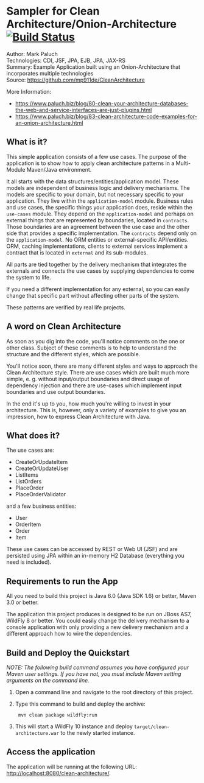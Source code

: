 Sampler for Clean Architecture/Onion-Architecture [![Build Status](https://snap-ci.com/mp911de/CleanArchitecture/branch/master/build_image)](https://snap-ci.com/mp911de/CleanArchitecture/branch/master)
========================
Author: Mark Paluch<br/>
Technologies: CDI, JSF, JPA, EJB, JPA, JAX-RS<br/>
Summary: Example Application built using an Onion-Architecture that incorporates multiple technologies<br/>
Source: <https://github.com/mp911de/CleanArchitecture><br/>

More Information: <br/>
* https://www.paluch.biz/blog/80-clean-your-architecture-databases-the-web-and-service-interfaces-are-just-plugins.html
* https://www.paluch.biz/blog/83-clean-architecture-code-examples-for-an-onion-architecture.html

What is it?
-----------
This simple application consists of a few use cases. The purpose of the application is to show how to
apply clean architecture patterns in a Multi-Module Maven/Java environment.

It all starts with the data structures/entities/application model. These models are independent of business logic and delivery mechanisms. The models are specific to your domain, but not necessary specific to your application. They live within the `application-model` module. Business rules and use cases, the specific things your application does, reside within the `use-cases` module. They depend on the `application-model` and perhaps on external things that are represented by boundaries, located in `contracts`. Those boundaries are an agreement between the use case and the other side that provides a specific implementation. The `contracts` depend only on the `application-model`. No ORM entities or external-specific API/entities.
ORM, caching implementations, clients to external services implement a contract that is located in `external` and its sub-modules.

All parts are tied together by the delivery mechanism that
integrates the externals and connects the use cases by supplying dependencies to come the system to life.

If you need a different implementation for any external, so you can easily change that specific part without
affecting other parts of the system.

These patterns are verified by real life projects.

A word on Clean Architecture
----------------------------

As soon as you dig into the code, you'll notice comments on the one or other class. Subject of these comments is to help
to understand the structure and the different styles, which are possible.

You'll notice soon, there are many different styles and ways to approach the Clean Architecture style. There are use cases
which are built much more simple, e. g. without input/output boundaries and direct usage of dependency injection and
there are use-cases which implement input boundaries and use output boundaries. 

In the end it's up to you, how much you're willing to invest in your architecture. This is, however, only a variety of
examples to give you an impression, how to express Clean Architecture with Java.


What does it?
---------
The use cases are:

* CreateOrUpdateItem
* CreateOrUpdateUser
* ListItems
* ListOrders
* PlaceOrder
* PlaceOrderValidator

and a few business entities:

* User
* OrderItem
* Order
* Item

These use cases can be accessed by REST or Web UI (JSF) and are persisted using JPA within an in-memory H2 Database
(everything you need is included).

Requirements to run the App
-------------------

All you need to build this project is Java 6.0 (Java SDK 1.6) or better, Maven 3.0 or better.

The application this project produces is designed to be run on JBoss AS7, WildFly 8 or better.
You could easily change the delivery mechanism to a console application with only providing a new delivery mechanism
and a different approach how to wire the dependencies.


Build and Deploy the Quickstart
-------------------------

_NOTE: The following build command assumes you have configured your Maven user settings. If you have not, you must include Maven setting arguments on the command line._

1. Open a command line and navigate to the root directory of this project.
2. Type this command to build and deploy the archive:

        mvn clean package wildfly:run

3. This will start a WildFly 10 instance and deploy `target/clean-architecture.war` to the newly started instance.
 

Access the application 
-------------------------

The application will be running at the following URL: <http://localhost:8080/clean-architecture/>.

